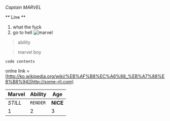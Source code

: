 *Captain MARVEL*

** Line **

1. what the fuck
2. go to hell
![marvel](http://www.tencentticker.com/projectrooftop/wp-content/uploads/2012/05/CaptainMarvel.jpg)

>ability

>marvel boy

`code contents`

onlne link = [http://ko.wikipedia.org/wiki/%EB%AF%B8%EC%A6%88_%EB%A7%88%EB%B8%94](http://some-ril.com) 

Marvel|Ability|Age
---|---|---
*STILL*|`RENDER`|**NICE**
1|2|3
